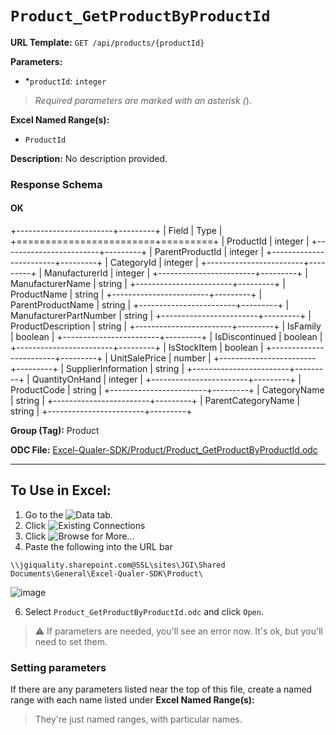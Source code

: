 # `Product_GetProductByProductId`

**URL Template:**
`GET /api/products/{productId}`

**Parameters:**
- *`productId`: `integer`


> *Required parameters are marked with an asterisk (*).

**Excel Named Range(s):**
- `ProductId`


**Description:**
No description provided.

### Response Schema

#### OK

+------------------------+---------+
| Field                  | Type    |
+========================+=========+
| ProductId              | integer |
+------------------------+---------+
| ParentProductId        | integer |
+------------------------+---------+
| CategoryId             | integer |
+------------------------+---------+
| ManufacturerId         | integer |
+------------------------+---------+
| ManufacturerName       | string  |
+------------------------+---------+
| ProductName            | string  |
+------------------------+---------+
| ParentProductName      | string  |
+------------------------+---------+
| ManufacturerPartNumber | string  |
+------------------------+---------+
| ProductDescription     | string  |
+------------------------+---------+
| IsFamily               | boolean |
+------------------------+---------+
| IsDiscontinued         | boolean |
+------------------------+---------+
| IsStockItem            | boolean |
+------------------------+---------+
| UnitSalePrice          | number  |
+------------------------+---------+
| SupplierInformation    | string  |
+------------------------+---------+
| QuantityOnHand         | integer |
+------------------------+---------+
| ProductCode            | string  |
+------------------------+---------+
| CategoryName           | string  |
+------------------------+---------+
| ParentCategoryName     | string  |
+------------------------+---------+

**Group (Tag):**
Product

**ODC File:**
[Excel-Qualer-SDK/Product/Product_GetProductByProductId.odc](https://github.com/Johnson-Gage-Inspection-Inc/qualer-sdk-odc/blob/main/Excel-Qualer-SDK/Product/Product_GetProductByProductId.odc)

---

To Use in Excel:
---

1. Go to the ![`Data`](https://github.com/user-attachments/assets/da437a70-57b3-4c5b-bb01-4910ece19ed1)
 tab.
3. Click ![Existing Connections](https://github.com/user-attachments/assets/a2f1ed67-b2e0-4c23-ac90-68c870e60289)
4. Click ![`Browse for More...`](https://github.com/user-attachments/assets/8e698494-6865-41e7-b6fa-043aea81809a)
5. Paste the following into the URL bar
```
\\jgiquality.sharepoint.com@SSL\sites\JGI\Shared Documents\General\Excel-Qualer-SDK\Product\
```

![image](https://github.com/user-attachments/assets/1e1a8d87-0377-446d-aaf5-d78562991db3)

6. Select `Product_GetProductByProductId.odc` and click `Open`.

> ⚠️ If parameters are needed, you'll see an error now. It's ok, but you'll need to set them.

### Setting parameters
If there are any parameters listed near the top of this file, create a named range with each name listed under **Excel Named Range(s):**
> They're just named ranges, with particular names.
